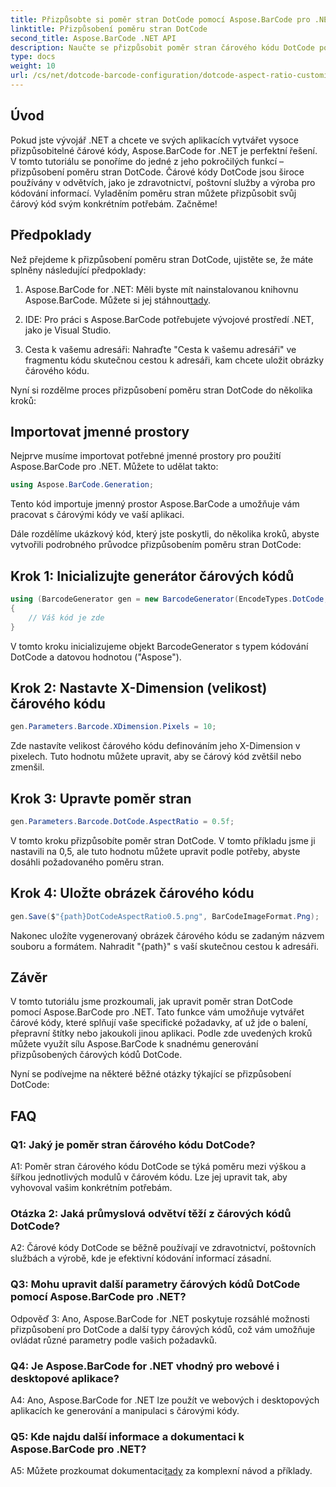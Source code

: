 ```yaml
---
title: Přizpůsobte si poměr stran DotCode pomocí Aspose.BarCode pro .NET
linktitle: Přizpůsobení poměru stran DotCode
second_title: Aspose.BarCode .NET API
description: Naučte se přizpůsobit poměr stran čárového kódu DotCode pomocí Aspose.BarCode pro .NET. Vytvářejte bez námahy čárové kódy na míru pro své aplikace.
type: docs
weight: 10
url: /cs/net/dotcode-barcode-configuration/dotcode-aspect-ratio-customization/
---
```

## Úvod

Pokud jste vývojář .NET a chcete ve svých aplikacích vytvářet vysoce přizpůsobitelné čárové kódy, Aspose.BarCode for .NET je perfektní řešení. V tomto tutoriálu se ponoříme do jedné z jeho pokročilých funkcí – přizpůsobení poměru stran DotCode. Čárové kódy DotCode jsou široce používány v odvětvích, jako je zdravotnictví, poštovní služby a výroba pro kódování informací. Vyladěním poměru stran můžete přizpůsobit svůj čárový kód svým konkrétním potřebám. Začněme!

## Předpoklady

Než přejdeme k přizpůsobení poměru stran DotCode, ujistěte se, že máte splněny následující předpoklady:

1.  Aspose.BarCode for .NET: Měli byste mít nainstalovanou knihovnu Aspose.BarCode. Můžete si jej stáhnout[tady](https://releases.aspose.com/barcode/net/).

2. IDE: Pro práci s Aspose.BarCode potřebujete vývojové prostředí .NET, jako je Visual Studio.

3. Cesta k vašemu adresáři: Nahraďte "Cesta k vašemu adresáři" ve fragmentu kódu skutečnou cestou k adresáři, kam chcete uložit obrázky čárového kódu.

Nyní si rozdělme proces přizpůsobení poměru stran DotCode do několika kroků:

## Importovat jmenné prostory

Nejprve musíme importovat potřebné jmenné prostory pro použití Aspose.BarCode pro .NET. Můžete to udělat takto:

```csharp
using Aspose.BarCode.Generation;
```

Tento kód importuje jmenný prostor Aspose.BarCode a umožňuje vám pracovat s čárovými kódy ve vaší aplikaci.

Dále rozdělíme ukázkový kód, který jste poskytli, do několika kroků, abyste vytvořili podrobného průvodce přizpůsobením poměru stran DotCode:

## Krok 1: Inicializujte generátor čárových kódů

```csharp
using (BarcodeGenerator gen = new BarcodeGenerator(EncodeTypes.DotCode, "Aspose"))
{
    // Váš kód je zde
}
```

V tomto kroku inicializujeme objekt BarcodeGenerator s typem kódování DotCode a datovou hodnotou ("Aspose").

## Krok 2: Nastavte X-Dimension (velikost) čárového kódu

```csharp
gen.Parameters.Barcode.XDimension.Pixels = 10;
```

Zde nastavíte velikost čárového kódu definováním jeho X-Dimension v pixelech. Tuto hodnotu můžete upravit, aby se čárový kód zvětšil nebo zmenšil.

## Krok 3: Upravte poměr stran

```csharp
gen.Parameters.Barcode.DotCode.AspectRatio = 0.5f;
```

V tomto kroku přizpůsobíte poměr stran DotCode. V tomto příkladu jsme ji nastavili na 0,5, ale tuto hodnotu můžete upravit podle potřeby, abyste dosáhli požadovaného poměru stran.

## Krok 4: Uložte obrázek čárového kódu

```csharp
gen.Save($"{path}DotCodeAspectRatio0.5.png", BarCodeImageFormat.Png);
```

Nakonec uložíte vygenerovaný obrázek čárového kódu se zadaným názvem souboru a formátem. Nahradit "{path}" s vaší skutečnou cestou k adresáři.

## Závěr

V tomto tutoriálu jsme prozkoumali, jak upravit poměr stran DotCode pomocí Aspose.BarCode pro .NET. Tato funkce vám umožňuje vytvářet čárové kódy, které splňují vaše specifické požadavky, ať už jde o balení, přepravní štítky nebo jakoukoli jinou aplikaci. Podle zde uvedených kroků můžete využít sílu Aspose.BarCode k snadnému generování přizpůsobených čárových kódů DotCode.

Nyní se podívejme na některé běžné otázky týkající se přizpůsobení DotCode:

## FAQ

### Q1: Jaký je poměr stran čárového kódu DotCode?

A1: Poměr stran čárového kódu DotCode se týká poměru mezi výškou a šířkou jednotlivých modulů v čárovém kódu. Lze jej upravit tak, aby vyhovoval vašim konkrétním potřebám.

### Otázka 2: Jaká průmyslová odvětví těží z čárových kódů DotCode?

A2: Čárové kódy DotCode se běžně používají ve zdravotnictví, poštovních službách a výrobě, kde je efektivní kódování informací zásadní.

### Q3: Mohu upravit další parametry čárových kódů DotCode pomocí Aspose.BarCode pro .NET?

Odpověď 3: Ano, Aspose.BarCode for .NET poskytuje rozsáhlé možnosti přizpůsobení pro DotCode a další typy čárových kódů, což vám umožňuje ovládat různé parametry podle vašich požadavků.

### Q4: Je Aspose.BarCode for .NET vhodný pro webové i desktopové aplikace?

A4: Ano, Aspose.BarCode for .NET lze použít ve webových i desktopových aplikacích ke generování a manipulaci s čárovými kódy.

### Q5: Kde najdu další informace a dokumentaci k Aspose.BarCode pro .NET?

A5: Můžete prozkoumat dokumentaci[tady](https://reference.aspose.com/barcode/net/) za komplexní návod a příklady.